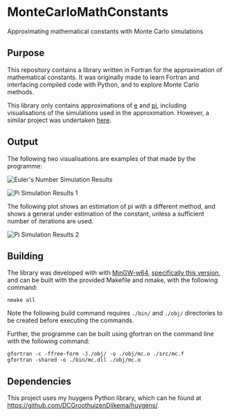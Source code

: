 
# MonteCarloMathConstants

Approximating mathematical constants with Monte Carlo simulations

## Purpose

This repository contains a library written in Fortran for the approximation of mathematical constants. It was originally made to learn Fortran and interfacing compiled code with Python, and to explore Monte Carlo methods.

This library only contains approximations of [e](https://en.wikipedia.org/wiki/E_(mathematical_constant)) and [pi](https://en.wikipedia.org/wiki/Pi), including visualisations of the simulations used in the approximation. However, a similar project was undertaken [here](https://github.com/DCGroothuizenDijkema/LeapingFrog).

## Output

The following two visualisations are examples of that made by the programme:

![Euler's Number Simulation Results](https://drive.google.com/uc?id=1N20DfVPElOQIxIYCUn8ut7N8cMmGpH4Y)

![Pi Simulation Results 1](https://drive.google.com/uc?id=1TkcqlCxMwO3if65pE84W0tkwlpqd81IF)

The following plot shows an estimation of pi with a different method, and shows a general under estimation of the constant, unless a sufficient number of iterations are used.

![Pi Simulation Results 2](https://drive.google.com/uc?id=1TWZuLV6w2gehAXWA4k4xdBd80sDBFbgE)

## Building

The library was developed with with [MinGW-w64](http://mingw-w64.org/doku.php), [specifically this version](https://sourceforge.net/projects/mingw-w64/files/Toolchains%20targetting%20Win64/Personal%20Builds/mingw-builds/8.1.0/threads-posix/seh), and can be built with the provided Makefile and nmake, with the following command:

```shell
nmake all
```

Note the following build command requires ```./bin/``` and ```./obj/``` directories to be created before executing the commands.

Further, the programme can be built using gfortran on the command line with the following command:

```shell
gfortran -c -ffree-form -J./obj/ -o ./obj/mc.o ./src/mc.f
gfortran -shared -o ./bin/mc.dll ./obj/mc.o
```

## Dependencies

This project uses my huygens Python library, which can he found at <https://github.com/DCGroothuizenDijkema/huygens/>.
